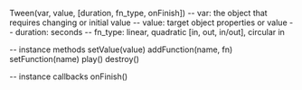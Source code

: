 
Tween(var, value, [duration, fn_type, onFinish])
-- var: the object that requires changing or initial value
-- value: target object properties or value
-- duration: seconds
-- fn_type: linear, quadratic [in, out, in/out], circular in

-- instance methods
setValue(value)
addFunction(name, fn)
setFunction(name)
play()
destroy()

-- instance callbacks
onFinish()
